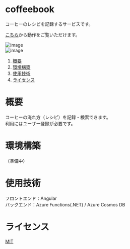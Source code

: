 # coffeebook
コーヒーのレシピを記録するサービスです。

[こちら](https://coffeebookstatichosting.z11.web.core.windows.net/)から動作をご覧いただけます。

![image](https://github.com/shioree/coffeebook/blob/master/images/top-page.png?raw=true)  
![image](https://github.com/shioree/coffeebook/blob/master/images/browse-page.png?raw=true)

1. [概要](#概要)
1. [環境構築](#環境構築)
1. [使用技術](#使用技術)
1. [ライセンス](#ライセンス)

# 概要
コーヒーの淹れ方（レシピ）を記録・検索できます。  
利用にはユーザー登録が必要です。

# 環境構築
（準備中）

# 使用技術
フロントエンド：Angular  
バックエンド：Azure Functions(.NET) / Azure Cosmos DB

# ライセンス
[MIT](https://choosealicense.com/licenses/mit/)
